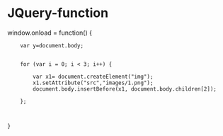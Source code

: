 # JQuery-function

window.onload = function() {

		var y=document.body;


		for (var i = 0; i < 3; i++) {

			var x1= document.createElement("img");
			x1.setAttribute("src","images/1.png");
			document.body.insertBefore(x1, document.body.children[2]);
		
		};
		
		
		
	}
